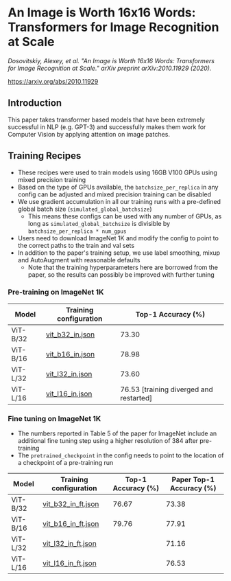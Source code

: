 # An Image is Worth 16x16 Words: Transformers for Image Recognition at Scale

*Dosovitskiy, Alexey, et al. "An Image is Worth 16x16 Words: Transformers for Image Recognition at Scale." arXiv preprint arXiv:2010.11929 (2020).* 

https://arxiv.org/abs/2010.11929

## Introduction

This paper takes transformer based models that have been extremely successful in NLP (e.g. GPT-3) and successfully makes them work for Computer Vision by applying attention on image patches.

## Training Recipes

- These recipes were used to train models using 16GB V100 GPUs using mixed precision training
- Based on the type of GPUs available, the `batchsize_per_replica` in any config can be adjusted and mixed precision training can be disabled
- We use gradient accumulation in all our training runs with a pre-defined global batch size (`simulated_global_batchsize`)
  - This means these configs can be used with any number of GPUs, as long as `simulated_global_batchsize` is divisible by `batchsize_per_replica * num_gpus`
- Users need to download ImageNet 1K and modify the config to point to the correct paths to the train and val sets
- In addition to the paper's training setup, we use label smoothing, mixup and AutoAugment with reasonable defaults
  - Note that the training hyperparameters here are borrowed from the paper, so the results can possibly be improved with further tuning

### Pre-training on ImageNet 1K

| Model | Training configuration | Top-1 Accuracy (%) |
| --- |--- | --- |
| ViT-B/32 | [vit_b32_in.json](vit_b32_in.json) | 73.30 |
| ViT-B/16 | [vit_b16_in.json](vit_b16_in.json) | 78.98 |
| ViT-L/32 | [vit_l32_in.json](vit_l32_in.json) | 73.60 |
| ViT-L/16 | [vit_l16_in.json](vit_l16_in.json) | 76.53 [training diverged and restarted] |

### Fine tuning on ImageNet 1K

- The numbers reported in Table 5 of the paper for ImageNet include an additional fine tuning step using a higher resolution of 384 after pre-training
- The `pretrained_checkpoint` in the config needs to point to the location of a checkpoint of a pre-training run

| Model | Training configuration | Top-1 Accuracy (%) | Paper Top-1 Accuracy (%)
| --- |--- | --- | --- |
| ViT-B/32 | [vit_b32_in_ft.json](vit_b32_in_ft.json) | 76.67 | 73.38 |
| ViT-B/16 | [vit_b16_in_ft.json](vit_b16_in_ft.json) | 79.76 | 77.91 |
| ViT-L/32 | [vit_l32_in_ft.json](vit_l32_in_ft.json) |  | 71.16 |
| ViT-L/16 | [vit_l16_in_ft.json](vit_l16_in_ft.json) |  | 76.53 |
